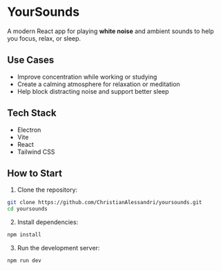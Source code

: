 # YourSounds

A modern React app for playing **white noise** and ambient sounds to help you focus, relax, or sleep.

## Use Cases

- Improve concentration while working or studying
- Create a calming atmosphere for relaxation or meditation
- Help block distracting noise and support better sleep

## Tech Stack

- Electron
- Vite
- React
- Tailwind CSS

## How to Start

1. Clone the repository:

```bash
git clone https://github.com/ChristianAlessandri/yoursounds.git
cd yoursounds
```

2. Install dependencies:

```bash
npm install
```

3. Run the development server:

```bash
npm run dev
```
